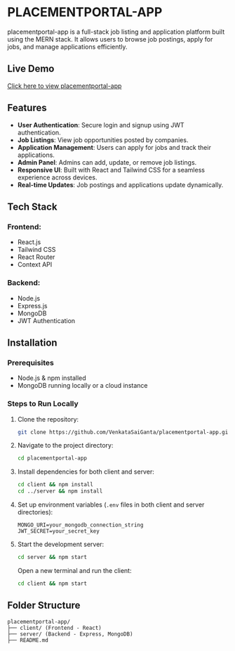 # PLACEMENTPORTAL-APP

placementportal-app is a full-stack job listing and application platform built using the MERN stack. It allows users to browse job postings, apply for jobs, and manage applications efficiently.

## Live Demo
[Click here to view placementportal-app](https://insider-jobs-full-stack-client.vercel.app/)

## Features
- **User Authentication**: Secure login and signup using JWT authentication.
- **Job Listings**: View job opportunities posted by companies.
- **Application Management**: Users can apply for jobs and track their applications.
- **Admin Panel**: Admins can add, update, or remove job listings.
- **Responsive UI**: Built with React and Tailwind CSS for a seamless experience across devices.
- **Real-time Updates**: Job postings and applications update dynamically.

## Tech Stack
### Frontend:
- React.js
- Tailwind CSS
- React Router
- Context API

### Backend:
- Node.js
- Express.js
- MongoDB
- JWT Authentication

## Installation
### Prerequisites
- Node.js & npm installed
- MongoDB running locally or a cloud instance

### Steps to Run Locally
1. Clone the repository:
   ```bash
   git clone https://github.com/VenkataSaiGanta/placementportal-app.git
   ```
2. Navigate to the project directory:
   ```bash
   cd placementportal-app
   ```
3. Install dependencies for both client and server:
   ```bash
   cd client && npm install
   cd ../server && npm install
   ```
4. Set up environment variables (`.env` files in both client and server directories):
   ```env
   MONGO_URI=your_mongodb_connection_string
   JWT_SECRET=your_secret_key
   ```
5. Start the development server:
   ```bash
   cd server && npm start
   ```
   Open a new terminal and run the client:
   ```bash
   cd client && npm start
   ```

## Folder Structure
```
placementportal-app/
├── client/ (Frontend - React)
├── server/ (Backend - Express, MongoDB)
├── README.md
```

